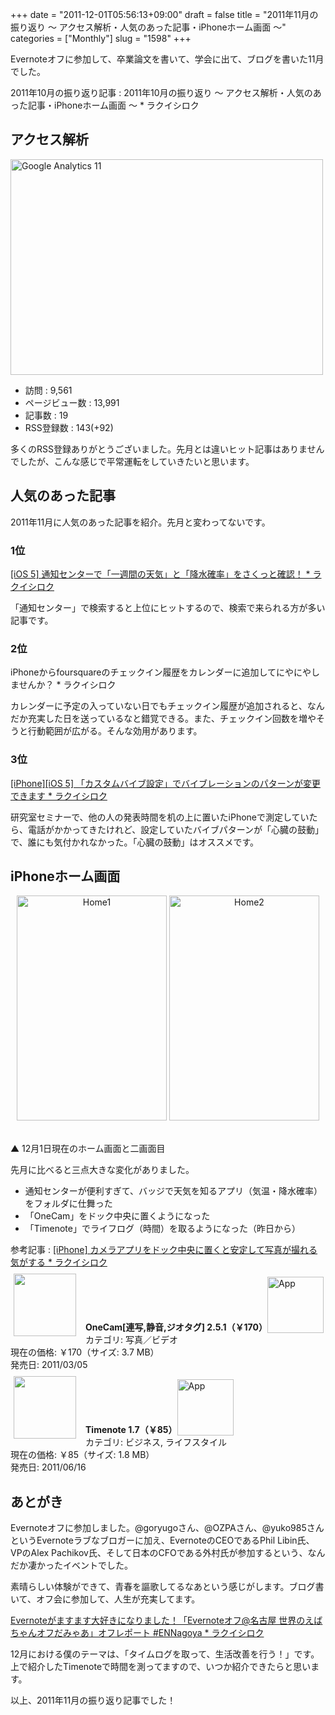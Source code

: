 +++
date = "2011-12-01T05:56:13+09:00"
draft = false
title = "2011年11月の振り返り 〜 アクセス解析・人気のあった記事・iPhoneホーム画面 〜"
categories = ["Monthly"]
slug = "1598"
+++

Evernoteオフに参加して、卒業論文を書いて、学会に出て、ブログを書いた11月でした。

2011年10月の振り返り記事 : 2011年10月の振り返り 〜 アクセス解析・人気のあった記事・iPhoneホーム画面 〜 * ラクイシロク

<h2>アクセス解析</h2>

<img src="/images/2011/12/Google_Analytics_11.png" alt="Google Analytics 11" title="Google_Analytics_11.png" border="0" width="500" height="345" />

<ul>
<li>訪問 : 9,561</li>
<li>ページビュー数 : 13,991</li>
<li>記事数 : 19</li>
<li>RSS登録数 : 143(+92)</li>
</ul>

多くのRSS登録ありがとうございました。先月とは違いヒット記事はありませんでしたが、こんな感じで平常運転をしていきたいと思います。

<h2>人気のあった記事</h2>

2011年11月に人気のあった記事を紹介。先月と変わってないです。

<h3>1位</h3>

<a href="http://rakuishi.com/iphone/921/" target="_blank">[iOS 5] 通知センターで「一週間の天気」と「降水確率」をさくっと確認！ * ラクイシロク</a>

「通知センター」で検索すると上位にヒットするので、検索で来られる方が多い記事です。

<h3>2位</h3>

iPhoneからfoursquareのチェックイン履歴をカレンダーに追加してにやにやしませんか？ * ラクイシロク

カレンダーに予定の入っていない日でもチェックイン履歴が追加されると、なんだか充実した日を送っているなと錯覚できる。また、チェックイン回数を増やそうと行動範囲が広がる。そんな効用があります。

<h3>3位</h3>

<a href="http://rakuishi.com/iphone/957/" target="_blank">[iPhone][iOS 5] 「カスタムバイブ設定」でバイブレーションのパターンが変更できます * ラクイシロク</a>

研究室セミナーで、他の人の発表時間を机の上に置いたiPhoneで測定していたら、電話がかかってきたけれど、設定していたバイブパターンが「心臓の鼓動」で、誰にも気付かれなかった。「心臓の鼓動」はオススメです。

<h2>iPhoneホーム画面</h2>

<div align="center"><img src="/images/2011/12/Home1.png" alt="Home1" title="Home1.png" border="0" width="240" height="360" /> <img src="/images/2011/12/Home2.png" alt="Home2" title="Home2.png" border="0" width="240" height="360" /></div><br />

▲ 12月1日現在のホーム画面と二画面目

先月に比べると三点大きな変化がありました。

<ul>
<li>通知センターが便利すぎて、バッジで天気を知るアプリ（気温・降水確率）をフォルダに仕舞った</li>
<li>「OneCam」をドック中央に置くようになった</li>
<li>「Timenote」でライフログ（時間）を取るようになった（昨日から）</li>
</ul>

参考記事 : <a href="http://rakuishi.com/iphone/1438/" target="_blank">[iPhone] カメラアプリをドック中央に置くと安定して写真が撮れる気がする * ラクイシロク</a>

<a href="https://itunes.apple.com/jp/app/id422845617?mt=8&uo=4&at=11l3RT" target="_blank" rel="nofollow"><img width="100" class="alignleft" align="left" src="http://a3.mzstatic.com/us/r1000/084/Purple/f7/ee/21/mzl.abglnukj.100x100-75.png" style="margin: -5px 15px 1px 5px;"></a><strong> OneCam[連写,静音,ジオタグ] 2.5.1（￥170）</strong><a href="https://itunes.apple.com/jp/app/id422845617?mt=8&uo=4&at=11l3RT" target="_blank" rel="nofollow"><img src="/images/2012/12/viewinitunes_jp.png" style="vertical-align:bottom;" width="90" alt="App"></a><br> カテゴリ: 写真／ビデオ<br> 現在の価格: ￥170（サイズ: 3.7 MB）<br> 発売日: 2011/03/05<br style="clear: both;">

<a href="https://itunes.apple.com/jp/app/id439176506?mt=8&uo=4&at=11l3RT" target="_blank" rel="nofollow"><img width="100" class="alignleft" align="left" src="http://a5.mzstatic.com/us/r1000/064/Purple/15/26/20/mzl.ijwvakkx.100x100-75.png" style="margin: -5px 15px 1px 5px;"></a><strong> Timenote 1.7（￥85）</strong><a href="https://itunes.apple.com/jp/app/id439176506?mt=8&uo=4&at=11l3RT" target="_blank" rel="nofollow"><img src="/images/2012/12/viewinitunes_jp.png" style="vertical-align:bottom;" width="90" alt="App"></a><br> カテゴリ: ビジネス, ライフスタイル<br> 現在の価格: ￥85（サイズ: 1.8 MB）<br> 発売日: 2011/06/16<br style="clear: both;">

<h2>あとがき</h2>

Evernoteオフに参加しました。@goryugoさん、@OZPAさん、@yuko985さんというEvernoteラブなブロガーに加え、EvernoteのCEOであるPhil Libin氏、VPのAlex Pachikov氏、そして日本のCFOである外村氏が参加するという、なんだか凄かったイベントでした。

素晴らしい体験ができて、青春を謳歌してるなあという感じがします。ブログ書いて、オフ会に参加して、人生が充実してます。

<a href="http://rakuishi.com/event/1288/" target="_blank">Evernoteがますます大好きになりました！「Evernoteオフ@名古屋 世界のえばちゃんオフだみゃあ」オフレポート #ENNagoya * ラクイシロク</a>

12月における僕のテーマは、「タイムログを取って、生活改善を行う！」です。上で紹介したTimenoteで時間を測ってますので、いつか紹介できたらと思います。

以上、2011年11月の振り返り記事でした！
